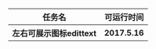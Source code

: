 <table>
     <tr>
	  <th>任务名</th>
	  <th>可运行时间</th>
     </tr>
    <tr>
         <th>左右可展示图标edittext</th>
	 <th> 2017.5.16</th>
    <tr>
</table>
